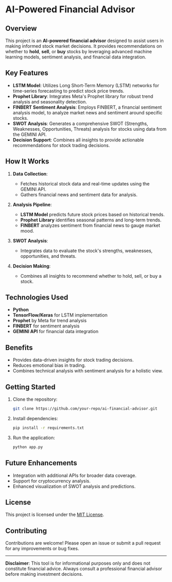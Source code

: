 # AI-Powered Financial Advisor  

## Overview  
This project is an **AI-powered financial advisor** designed to assist users in making informed stock market decisions. It provides recommendations on whether to **hold**, **sell**, or **buy** stocks by leveraging advanced machine learning models, sentiment analysis, and financial data integration.  

## Key Features  
- **LSTM Model**: Utilizes Long Short-Term Memory (LSTM) networks for time-series forecasting to predict stock price trends.  
- **Prophet Library**: Integrates Meta's Prophet library for robust trend analysis and seasonality detection.  
- **FINBERT Sentiment Analysis**: Employs FINBERT, a financial sentiment analysis model, to analyze market news and sentiment around specific stocks.  
- **SWOT Analysis**: Generates a comprehensive SWOT (Strengths, Weaknesses, Opportunities, Threats) analysis for stocks using data from the GEMINI API.  
- **Decision Support**: Combines all insights to provide actionable recommendations for stock trading decisions.  

## How It Works  
1. **Data Collection**:  
    - Fetches historical stock data and real-time updates using the GEMINI API.  
    - Gathers financial news and sentiment data for analysis.  

2. **Analysis Pipeline**:  
    - **LSTM Model** predicts future stock prices based on historical trends.  
    - **Prophet Library** identifies seasonal patterns and long-term trends.  
    - **FINBERT** analyzes sentiment from financial news to gauge market mood.  

3. **SWOT Analysis**:  
    - Integrates data to evaluate the stock's strengths, weaknesses, opportunities, and threats.  

4. **Decision Making**:  
    - Combines all insights to recommend whether to hold, sell, or buy a stock.  

## Technologies Used  
- **Python**  
- **TensorFlow/Keras** for LSTM implementation  
- **Prophet** by Meta for trend analysis  
- **FINBERT** for sentiment analysis  
- **GEMINI API** for financial data integration  

## Benefits  
- Provides data-driven insights for stock trading decisions.  
- Reduces emotional bias in trading.  
- Combines technical analysis with sentiment analysis for a holistic view.  

## Getting Started  
1. Clone the repository:  
    ```bash  
    git clone https://github.com/your-repo/ai-financial-advisor.git  
    ```  
2. Install dependencies:  
    ```bash  
    pip install -r requirements.txt  
    ```  
3. Run the application:  
    ```bash  
    python app.py  
    ```  

## Future Enhancements  
- Integration with additional APIs for broader data coverage.  
- Support for cryptocurrency analysis.  
- Enhanced visualization of SWOT analysis and predictions.  

## License  
This project is licensed under the [MIT License](LICENSE).  

## Contributing  
Contributions are welcome! Please open an issue or submit a pull request for any improvements or bug fixes.  

---  
**Disclaimer**: This tool is for informational purposes only and does not constitute financial advice. Always consult a professional financial advisor before making investment decisions.  